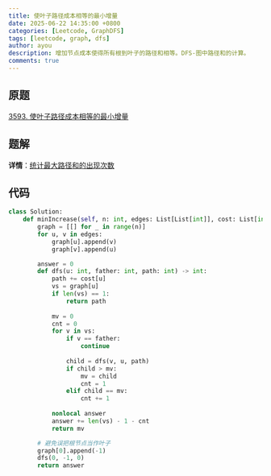```yaml
---
title: 使叶子路径成本相等的最小增量
date: 2025-06-22 14:35:00 +0800
categories: [Leetcode, GraphDFS]
tags: [leetcode, graph, dfs]
author: ayou
description: 增加节点成本使得所有根到叶子的路径和相等。DFS-图中路径和的计算。
comments: true
---
```


## 原题
[3593. 使叶子路径成本相等的最小增量](https://leetcode.cn/problems/minimum-increments-to-equalize-leaf-paths/description/)

## 题解
**详情**：[统计最大路径和的出现次数](https://leetcode.cn/problems/minimum-increments-to-equalize-leaf-paths/solutions/3705650/tong-ji-zui-da-lu-jing-he-de-chu-xian-ci-bh9f)

## 代码
```python
class Solution:
    def minIncrease(self, n: int, edges: List[List[int]], cost: List[int]) -> int:
        graph = [[] for _ in range(n)]
        for u, v in edges:
            graph[u].append(v)
            graph[v].append(u)

        answer = 0
        def dfs(u: int, father: int, path: int) -> int:
            path += cost[u]
            vs = graph[u]
            if len(vs) == 1:
                return path
            
            mv = 0
            cnt = 0
            for v in vs:
                if v == father:
                    continue
                
                child = dfs(v, u, path)
                if child > mv:
                    mv = child
                    cnt = 1
                elif child == mv:
                    cnt += 1
            
            nonlocal answer
            answer += len(vs) - 1 - cnt
            return mv

        # 避免误把根节点当作叶子
        graph[0].append(-1)
        dfs(0, -1, 0)
        return answer
```
